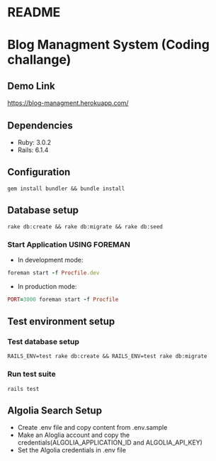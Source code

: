 # README

# Blog Managment System (Coding challange)

## Demo Link
https://blog-managment.herokuapp.com/

## Dependencies
* Ruby: 3.0.2
* Rails: 6.1.4

## Configuration
```gem install bundler && bundle install```

## Database setup
```rake db:create && rake db:migrate && rake db:seed```

### Start Application USING FOREMAN

* In development mode:
```ruby
foreman start -f Procfile.dev
```

* In production mode:
```ruby
PORT=3000 foreman start -f Procfile
```

## Test environment setup
### Test database setup
```RAILS_ENV=test rake db:create && RAILS_ENV=test rake db:migrate```
### Run test suite
```rails test```

## Algolia Search Setup
* Create .env file and copy content from .env.sample
* Make an Aloglia account and copy the credentials(ALGOLIA_APPLICATION_ID and ALGOLIA_API_KEY)
* Set the Algolia credentials in .env file
